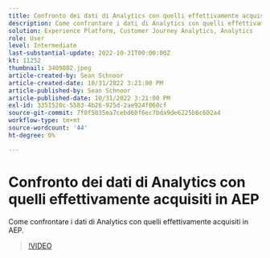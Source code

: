 ```yaml
---
title: Confronto dei dati di Analytics con quelli effettivamente acquisiti in AEP
description: Come confrontare i dati di Analytics con quelli effettivamente acquisiti in AEP
solution: Experience Platform, Customer Journey Analytics, Analytics
role: User
level: Intermediate
last-substantial-update: 2022-10-31T00:00:00Z
kt: 11252
thumbnail: 3409882.jpeg
article-created-by: Sean Schnoor
article-created-date: 10/31/2022 3:21:00 PM
article-published-by: Sean Schnoor
article-published-date: 10/31/2022 3:21:00 PM
exl-id: 3351520c-5583-4b26-925d-2ae924f060cf
source-git-commit: 7f0f5035ea7cebd60f6ec7bda9de6225b6c602a4
workflow-type: tm+mt
source-wordcount: '44'
ht-degree: 0%

---
```


# Confronto dei dati di Analytics con quelli effettivamente acquisiti in AEP

Come confrontare i dati di Analytics con quelli effettivamente acquisiti in AEP.

>[!VIDEO](https://video.tv.adobe.com/v/3409882/?quality=12&learn=on)
